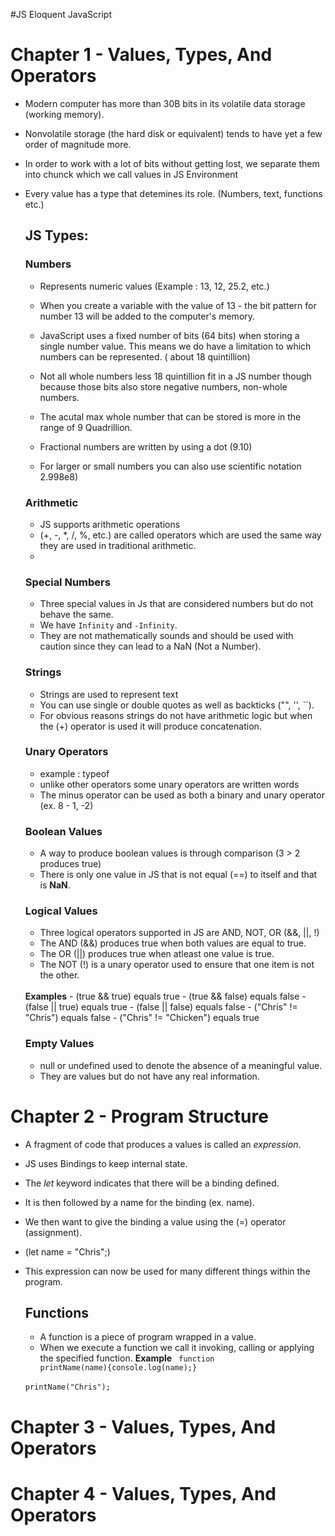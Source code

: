 #JS Eloquent JavaScript 

# Chapter 1 - Values, Types, And Operators
- Modern computer has more than 30B bits in its volatile data storage (working memory).

- Nonvolatile storage (the hard disk or equivalent) tends to have yet a few order of magnitude more. 

- In order to work with a lot of bits without getting lost, we separate them into chunck which we call values in JS Environment

- Every value has a type that detemines its role. (Numbers, text, functions etc.)

    ## JS Types: </br>
    ### Numbers
    - Represents numeric values (Example : 13, 12, 25.2, etc.)
    - When you create a variable with the value of 13 - the bit pattern for number 13 will be added to the computer's memory.
    - JavaScript uses a fixed number of bits (64 bits) when storing a single number value. This means we do have a limitation to which numbers can be represented. ( about 18 quintillion)
    - Not all whole numbers less 18 quintillion fit in a JS number though because those bits also store negative numbers, non-whole numbers.
    - The acutal max whole number that can be stored is more in the range of 9 Quadrillion.

    - Fractional numbers are written by using a dot (9.10)
    - For larger or small numbers you can also use scientific notation 2.998e8)

    ### Arithmetic
    - JS supports arithmetic operations
    -  (+, -, *, /, %, etc.) are called operators which are used the same way they are used in traditional arithmetic. 
    - 
    ### Special Numbers
    - Three special values in Js that are considered numbers but do not behave the same.
    - We have <code>Infinity</code> and <code>-Infinity</code>.
    - They are not mathematically sounds and should be used with caution since they can lead to a NaN (Not a Number).

    ### Strings
    - Strings are used to represent text
    - You can use single or double quotes as well as backticks ("", '', ``).
    - For obvious reasons strings do not have arithmetic logic but when the (+) operator is used it will produce concatenation.

    ### Unary Operators
    - example : typeof 
    - unlike other operators some unary operators are written words
    - The minus operator can be used as both a binary and unary operator (ex. 8 - 1, -2)

    ### Boolean Values
    - A way to produce boolean values is through comparison (3 > 2 produces true)
    - There is only one value in JS that is not equal (==) to itself and that is <strong>NaN</strong>. 

    ### Logical Values
    - Three logical operators supported in JS are AND, NOT, OR (&&, ||, !)
    - The AND (&&) produces true when both values are equal to true. 
    - The OR (||) produces true when atleast one value is true.
    - The NOT (!) is a unary operator used to ensure that one item is not the other.
    </br> 
      <strong>Examples</strong>
       - (true && true) equals true
       - (true && false) equals false
       - (false || true) equals true
       - (false || false) equals false
       - ("Chris" != "Chris") equals false
       - ("Chris" != "Chicken") equals true

    ### Empty Values 
    - null or undefined used to denote the absence of a meaningful value.
    - They are values but do not have any real information.

# Chapter 2 - Program Structure
- A fragment of code that produces a values is called an <i>expression</i>.
- JS uses Bindings to keep internal state. 
- The <i>let</i> keyword indicates that there will be a binding defined. 
- It is then followed by a name for the binding (ex. name).
- We then want to give the binding a value using the (=) operator (assignment).
- (let name = "Chris";)
- This expression can now be used for many different things within the program.

    ## Functions
    - A function is a piece of program wrapped in a value. 
    - When we execute a function we call it invoking, calling or applying the specified function.
      <strong>Example</strong>
     <code> function printName(name){console.log(name);}</code>
     </br>
     <code>printName("Chris");</code>
    



# Chapter 3 - Values, Types, And Operators


# Chapter 4 - Values, Types, And Operators


